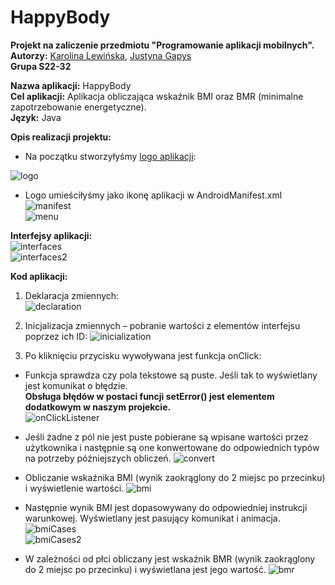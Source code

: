 # HappyBody
**Projekt na zaliczenie przedmiotu "Programowanie aplikacji mobilnych".** <br />
**Autorzy:** [Karolina Lewińska](https://github.com/KarolinaLewinska), [Justyna Gapys](https://github.com/justynagapys) <br />
**Grupa S22-32**

**Nazwa aplikacji:** HappyBody <br />
**Cel aplikacji:** Aplikacja obliczająca wskaźnik BMI oraz BMR (minimalne zapotrzebowanie energetyczne). <br />
**Język:** Java <br />

**Opis realizacji projektu:** <br />
* Na początku stworzyłyśmy [logo aplikacji](https://www.freelogodesign.org/):

![logo](https://github.com/KarolinaLewinska/HappyBody/blob/master/ReadmeIMG/logo.PNG)

* Logo umieściłyśmy jako ikonę aplikacji w AndroidManifest.xml <br />
![manifest](https://github.com/KarolinaLewinska/HappyBody/blob/master/ReadmeIMG/androidManifest.PNG) <br />
![menu](https://github.com/KarolinaLewinska/HappyBody/blob/master/ReadmeIMG/menu.PNG)

**Interfejsy aplikacji:** <br />
![interfaces](https://github.com/KarolinaLewinska/HappyBody/blob/master/ReadmeIMG/interfaces.PNG) <br />
![interfaces2](https://github.com/KarolinaLewinska/HappyBody/blob/master/ReadmeIMG/interfaces2.PNG)

**Kod aplikacji:** <br />
1.	Deklaracja zmiennych: <br />
![declaration](https://github.com/KarolinaLewinska/HappyBody/blob/master/ReadmeIMG/variablesDeclaration.PNG) <br />

2.	Inicjalizacja zmiennych – pobranie wartości z elementów interfejsu poprzez ich ID:
![inicialization](https://github.com/KarolinaLewinska/HappyBody/blob/master/ReadmeIMG/variablesInicialization.PNG) <br />

3.	Po kliknięciu przycisku wywoływana jest funkcja onClick:
- Funkcja sprawdza czy pola tekstowe są puste. Jeśli tak to wyświetlany jest komunikat o błędzie. <br />
**Obsługa błędów w postaci funcji setError() jest elementem dodatkowym w naszym projekcie.** <br />
![onClickListener](https://github.com/KarolinaLewinska/HappyBody/blob/master/ReadmeIMG/onClickListener.PNG) <br />

- Jeśli żadne z pól nie jest puste pobierane są wpisane wartości przez użytkownika i następnie są one konwertowane do odpowiednich typów na potrzeby późniejszych obliczeń.
![convert](https://github.com/KarolinaLewinska/HappyBody/blob/master/ReadmeIMG/convert.PNG) <br />

- Obliczanie wskaźnika BMI (wynik zaokrąglony do 2 miejsc po przecinku) i wyświetlenie wartości.
![bmi](https://github.com/KarolinaLewinska/HappyBody/blob/master/ReadmeIMG/bmi.PNG) <br />

- Następnie wynik BMI jest dopasowywany do odpowiedniej instrukcji warunkowej. Wyświetlany jest pasujący komunikat i animacja. <br />
![bmiCases](https://github.com/KarolinaLewinska/HappyBody/blob/master/ReadmeIMG/bmiCases.PNG) <br />
![bmiCases2](https://github.com/KarolinaLewinska/HappyBody/blob/master/ReadmeIMG/bmiCases2.PNG) <br />

- W zależności od płci obliczany jest wskaźnik BMR (wynik zaokrąglony do 2 miejsc po przecinku) i wyświetlana jest jego wartość.
![bmr](https://github.com/KarolinaLewinska/HappyBody/blob/master/ReadmeIMG/bmr.PNG)




